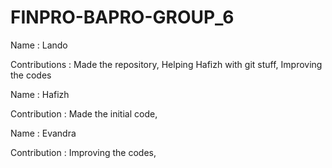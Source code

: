 # FINPRO-BAPRO-GROUP_6

Name : Lando 

Contributions : Made the repository, Helping Hafizh with git stuff, Improving the codes

Name : Hafizh 

Contribution : Made the initial code,

Name : Evandra 

Contribution : Improving the codes,
